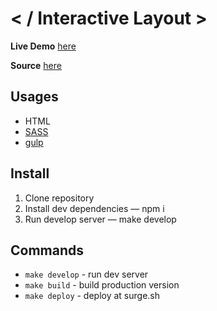 # < / Interactive Layout >

**Live Demo** [here](https://antools.surge.sh/)

**Source** [here](https://www.figma.com/file/IScGKQg2E5VeXyKzDgFpCM/Antools?node-id=1%3A3&t=TqabNVAemaedxgiL-0)



## Usages
* HTML
* [SASS](https://sass-lang.com/)
* [gulp](https://gulpjs.com/)

## Install
1. Clone repository
2. Install dev dependencies — npm i
3. Run develop server — make develop

## Commands
* ```make develop``` - run dev server
* ```make build``` - build production version
* ```make deploy``` - deploy at surge.sh
